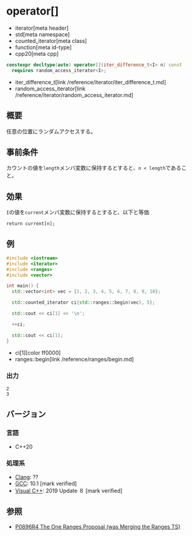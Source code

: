 # operator[]
* iterator[meta header]
* std[meta namespace]
* counted_iterator[meta class]
* function[meta id-type]
* cpp20[meta cpp]

```cpp
constexpr decltype(auto) operator[](iter_difference_t<I> n) const
  requires random_access_iterator<I>;
```
* iter_difference_t[link /reference/iterator/iter_difference_t.md]
* random_access_iterator[link /reference/iterator/random_access_iterator.md]

## 概要
任意の位置にランダムアクセスする。

## 事前条件

カウントの値を`length`メンバ変数に保持するとすると、`n < length`であること。

## 効果

`I`の値を`current`メンバ変数に保持するとすると、以下と等価

`return current[n];`

## 例
```cpp example
#include <iostream>
#include <iterator>
#include <ranges>
#include <vector>

int main() {
  std::vector<int> vec = {1, 2, 3, 4, 5, 6, 7, 8, 9, 10};

  std::counted_iterator ci{std::ranges::begin(vec), 5};

  std::cout << ci[1] << '\n';

  ++ci;

  std::cout << ci[1];
}
```
* ci[1][color ff0000]
* ranges::begin[link /reference/ranges/begin.md]

### 出力
```
2
3
```

## バージョン
### 言語
- C++20

### 処理系
- [Clang](/implementation.md#clang): ??
- [GCC](/implementation.md#gcc): 10.1 [mark verified]
- [Visual C++](/implementation.md#visual_cpp): 2019 Update ８ [mark verified]

## 参照
- [P0896R4 The One Ranges Proposal (was Merging the Ranges TS)](http://www.open-std.org/jtc1/sc22/wg21/docs/papers/2018/p0896r4.pdf)
